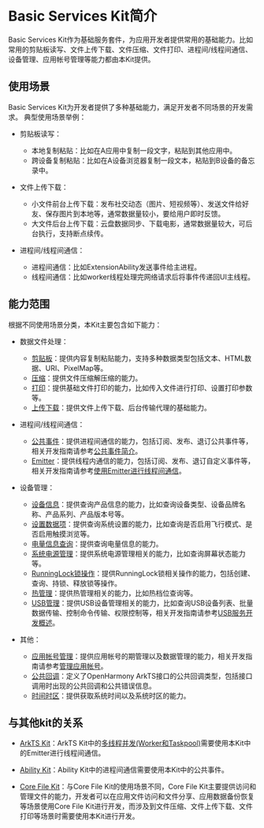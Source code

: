 # Basic Services Kit简介

Basic Services Kit作为基础服务套件，为应用开发者提供常用的基础能力。比如常用的剪贴板读写、文件上传下载、文件压缩、文件打印、进程间/线程间通信、设备管理、应用帐号管理等能力都由本Kit提供。

## 使用场景

Basic Services Kit为开发者提供了多种基础能力，满足开发者不同场景的开发需求。
典型使用场景举例：

- 剪贴板读写：
  - 本地复制粘贴：比如在A应用中复制一段文字，粘贴到其他应用中。
  - 跨设备复制粘贴：比如在A设备浏览器复制一段文本，粘贴到B设备的备忘录中。

- 文件上传下载：
  - 小文件前台上传下载：发布社交动态（图片、短视频等）、发送文件给好友、保存图片到本地等，通常数据量较小，要给用户即时反馈。
  - 大文件后台上传下载：云盘数据同步、下载电影，通常数据量较大，可后台执行，支持断点续传。

- 进程间/线程间通信：
  - 进程间通信：比如ExtensionAbility发送事件给主进程。
  - 线程间通信：比如worker线程处理完网络请求后将事件传递回UI主线程。

## 能力范围

根据不同使用场景分类，本Kit主要包含如下能力：

- 数据文件处理：
   - [剪贴板](../reference/apis/js-apis-pasteboard.md)：提供内容复制粘贴能力，支持多种数据类型包括文本、HTML数据、URI、PixelMap等。
  - [压缩](../reference/apis/js-apis-zlib.md)：提供文件压缩解压缩的能力。
  - [打印](../reference/apis/js-apis-print.md)：提供基础文件打印的能力，比如传入文件进行打印、设置打印参数等。
  - [上传下载](../reference/apis/js-apis-request.md)：提供文件上传下载、后台传输代理的基础能力。

- 进程间/线程间通信：
  -  [公共事件](../reference/apis/js-apis-commonEvent.md)：提供进程间通信的能力，包括订阅、发布、退订公共事件等，相关开发指南请参考[公共事件简介](../application-models/common-event-overview.md)。
  - [Emitter](../reference/apis/js-apis-emitter.md)：提供线程内通信的能力，包括订阅、发布、退订自定义事件等，相关开发指南请参考[使用Emitter进行线程间通信](../application-models/itc-with-emitter.md)。

- 设备管理：
  - [设备信息](../reference/apis/js-apis-device-info.md)：提供查询产品信息的能力，比如查询设备类型、设备品牌名称、产品系列、产品版本号等。
  - [设置数据项](../reference/apis/js-apis-settings.md)：提供查询系统设置的能力，比如查询是否启用飞行模式、是否启用触摸浏览等。
  - [电量信息查询](../reference/apis/js-apis-battery-info.md)：提供查询电量信息的能力。
  - [系统电源管理](../reference/apis/js-apis-power.md)：提供系统电源管理相关的能力，比如查询屏幕状态能力等。
  - [RunningLock锁操作](../reference/apis/js-apis-runninglock.md)：提供RunningLock锁相关操作的能力，包括创建、查询、持锁、释放锁等操作。
  - [热管理](../reference/apis/js-apis-thermal.md)：提供热管理相关的能力，比如热档位查询等。
  - [USB管理](../reference/apis/js-apis-usbManager.md)：提供USB设备管理相关的能力，比如查询USB设备列表、批量数据传输、控制命令传输、权限控制等，相关开发指南请参考[USB服务开发概述](../device/usb-overview.md)。

 - 其他：
   - [应用帐号管理](../reference/apis/js-apis-appAccount.md)：提供应用帐号的期管理以及数据管理的能力，相关开发指南请参考[管理应用帐号](../account/manage-application-account.md)。
   - [公共回调](../reference/apis/js-apis-base.md)：定义了OpenHarmony ArkTS接口的公共回调类型，包括接口调用时出现的公共回调和公共错误信息。
   - [时间时区](../reference/apis/js-apis-system-date-time.md)：提供获取系统时间以及系统时区的能力。

## 与其他kit的关系

- [ArkTS Kit](../arkts-utils/arkts-commonlibrary-overview.md)：ArkTS Kit中的[多线程并发(Worker和Taskpool)](../arkts-utils/multi-thread-concurrency-overview.md)需要使用本Kit中的Emitter进行线程间通信。

- [Ability Kit](../application-models/abilitykit-overview.md)：Ability Kit中的进程间通信需要使用本Kit中的公共事件。

- [Core File Kit](../file-management/core-file-kit-intro.md)：与Core File Kit的使用场景不同，Core File Kit主要提供访问和管理文件的能力，开发者可以在应用文件访问和文件分享、应用数据备份恢复等场景使用Core File Kit进行开发，而涉及到文件压缩、文件上传下载、文件打印等场景时需要使用本Kit进行开发。



